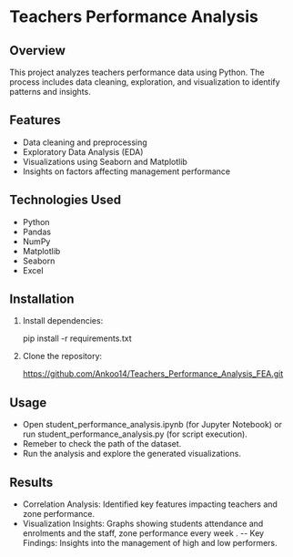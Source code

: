 # Teachers Performance Analysis

## Overview
This project analyzes teachers performance data using Python. The process includes data cleaning, exploration, and visualization to identify patterns and insights.

## Features
- Data cleaning and preprocessing
- Exploratory Data Analysis (EDA)
- Visualizations using Seaborn and Matplotlib
- Insights on factors affecting management performance

## Technologies Used
- Python
- Pandas
- NumPy
- Matplotlib
- Seaborn
- Excel

## Installation
1. Install dependencies:
   
   pip install -r requirements.txt
2. Clone the repository:
   
   https://github.com/Ankoo14/Teachers_Performance_Analysis_FEA.git
   
## Usage
- Open student_performance_analysis.ipynb (for Jupyter Notebook) or run student_performance_analysis.py (for script execution).
- Remeber to check the path of the dataset.
- Run the analysis and explore the generated visualizations.

## Results
- Correlation Analysis: Identified key features impacting teachers and zone performance.
- Visualization Insights: Graphs showing students attendance and enrolments and the staff, zone performance every week .
-- Key Findings: Insights into the management of high and low performers.
